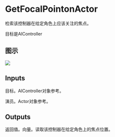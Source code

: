 # GetFocalPointonActor

检索该控制器在给定角色上应该关注的焦点。

目标是AIController

## 图示

![]($-20221218-17464275.png)

## Inputs

目标。AIController对象参考。

演员。Actor对象参考。 

## Outputs

返回值。向量。读取该控制器在给定角色上的焦点位置。
